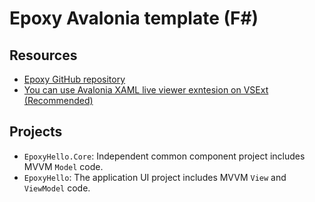 # Epoxy Avalonia template (F#)

## Resources

* [Epoxy GitHub repository](https://github.com/kekyo/Epoxy)
* [You can use Avalonia XAML live viewer exntesion on VSExt (Recommended)](https://marketplace.visualstudio.com/items?itemName=AvaloniaTeam.AvaloniaforVisualStudio)

## Projects

* `EpoxyHello.Core`: Independent common component project includes MVVM `Model` code.
* `EpoxyHello`: The application UI project includes MVVM `View` and `ViewModel` code.
